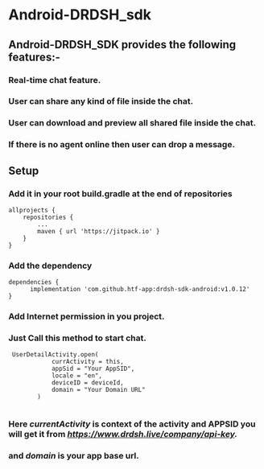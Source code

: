 # Android-DRDSH_sdk
## Android-DRDSH_SDK provides the following features:-


### Real-time chat feature.
### User can share any kind of file inside the chat.
### User can download and preview all shared file inside the chat.
### If there is no agent online then user can drop a message.

## Setup
### Add it in your root build.gradle at the end of repositories
```
allprojects {
	repositories {
		...
		maven { url 'https://jitpack.io' }
	}
}
```

###  Add the dependency
```
dependencies {
      implementation 'com.github.htf-app:drdsh-sdk-android:v1.0.12'
}
```

### Add Internet permission in you project.
### Just Call this method to start chat.

```
 UserDetailActivity.open(
            currActivity = this,
            appSid = "Your AppSID",
            locale = "en",
            deviceID = deviceId,
            domain = "Your Domain URL"
        )
        
```
       
### Here *currentActivity* is context of the activity and APPSID you will get it from *https://www.drdsh.live/company/api-key.* 
### and *domain* is your app base url.


